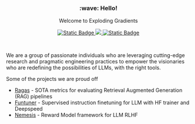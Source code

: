 <h3 align='center'>:wave: Hello!</h3>
<p align='center'>
Welcome to Exploding Gradients
</p>

<p align='center'>
  <a href="https://explodinggradients.com/">
    <img alt="Static Badge" src="https://img.shields.io/badge/%F0%9F%93%96%20Blog-blue?style=for-the-badge">
  </a>
  <a href="https://discord.gg/5djav8GGNZ">
    <img src="https://img.shields.io/badge/Discord-7289DA?style=for-the-badge&logo=discord&logoColor=white">
  </a>
  <a href="mailto:consulting@gmail.com">
    <img alt="Static Badge" src="https://img.shields.io/badge/%F0%9F%92%8C%20Contact-green?style=for-the-badge">
  </a>
</p>

<br>

We are a group of passionate individuals who are leveraging cutting-edge research and pragmatic engineering practices to empower the visionaries who are redefining the possibilities of LLMs, with the right tools. 

Some of the projects we are proud off

- [Ragas](https://github.com/explodinggradients/ragas) - SOTA metrics for evaluating Retrieval Augmented Generation (RAG) pipelines
- [Funtuner](https://github.com/explodinggradients/Funtuner) - Supervised instruction finetuning for LLM with HF trainer and Deepspeed
- [Nemesis](https://github.com/explodinggradients/nemesis) - Reward Model framework for LLM RLHF


